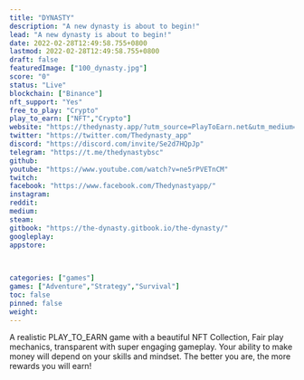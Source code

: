 ```yaml
---
title: "DYNASTY"
description: "A new dynasty is about to begin!"
lead: "A new dynasty is about to begin!"
date: 2022-02-28T12:49:58.755+0800
lastmod: 2022-02-28T12:49:58.755+0800
draft: false
featuredImage: ["100_dynasty.jpg"]
score: "0"
status: "Live"
blockchain: ["Binance"]
nft_support: "Yes"
free_to_play: "Crypto"
play_to_earn: ["NFT","Crypto"]
website: "https://thedynasty.app/?utm_source=PlayToEarn.net&utm_medium=organic&utm_campaign=gamepage"
twitter: "https://twitter.com/Thedynasty_app"
discord: "https://discord.com/invite/Se2d7HQpJp"
telegram: "https://t.me/thedynastybsc"
github: 
youtube: "https://www.youtube.com/watch?v=ne5rPVETnCM"
twitch: 
facebook: "https://www.facebook.com/Thedynastyapp/"
instagram: 
reddit: 
medium: 
steam: 
gitbook: "https://the-dynasty.gitbook.io/the-dynasty/"
googleplay: 
appstore: 

  
    
categories: ["games"]
games: ["Adventure","Strategy","Survival"]
toc: false
pinned: false
weight: 
---
```

A realistic PLAY_TO_EARN game with a beautiful NFT Collection, Fair play mechanics, transparent with super engaging gameplay. Your ability to make money will depend on your skills and mindset. The better you are, the more rewards you will earn!